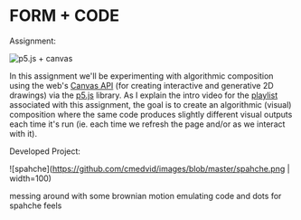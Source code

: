# FORM + CODE
Assignment:

![p5.js + canvas](http://i3.ytimg.com/vi/s01IVHrWmjM/maxresdefault.jpg)

In this assignment we'll be experimenting with algorithmic composition using the web's [Canvas API](https://developer.mozilla.org/en-US/docs/Web/API/Canvas_API) (for creating interactive and generative 2D drawings) via the [p5.js](https://p5js.org/) library. As I explain the intro video for the [playlist](https://www.youtube.com/playlist?list=PLoQrXDiSBWYE1qs4cnM_wPIA_pEMHQmLE) associated with this assignment, the goal is to create an algorithmic (visual) composition where the same code produces slightly different visual outputs each time it's run (ie. each time we refresh the page and/or as we interact with it).

Developed Project:

![spahche](https://github.com/cmedvid/images/blob/master/spahche.png | width=100)

messing around with some brownian motion emulating code and dots for spahche feels

